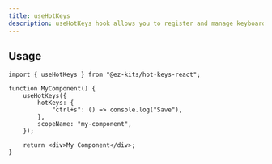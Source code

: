```yaml
---
title: useHotKeys
description: useHotKeys hook allows you to register and manage keyboard shortcuts (hot keys) in your React components. It's useful when you want to register hot keys in a specific scope but don't need to activate the scope.
---
```


## Usage

```tsx filename="MyComponent.tsx"
import { useHotKeys } from "@ez-kits/hot-keys-react";

function MyComponent() {
	useHotKeys({
		hotKeys: {
			"ctrl+s": () => console.log("Save"),
		},
		scopeName: "my-component",
	});

	return <div>My Component</div>;
}
```
